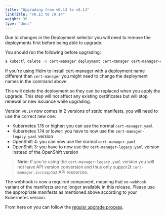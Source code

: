 ```yaml
---
title: "Upgrading from v0.13 to v0.14"
linkTitle: "v0.13 to v0.14"
weight: 30
type: "docs"
---
```


Due to changes in the Deployment selector you will need to remove the deployments first before being able to upgrade.


You should run the following before upgrading:
```bash
$ kubectl delete -n cert-manager deployment cert-manager cert-manager-cainjector cert-manager-webhook
```

If you're using Helm to install cert-manager with a deployment name different than `cert-manager` you might need to change the deployment names in the command above.

This will delete the deployment so they can be replaced when you apply the upgrade.
This step will not affect any existing certificates but will stop renewal or new issuance while upgrading.

Version `v0.14` now comes in 2 versions of static manifests, you will need to use the correct new one:
* Kubernetes 1.15 or higher: you can use the normal `cert-manager.yaml`
* Kubernetes 1.14 or lower: you have to now use the `cert-manager-legacy.yaml` version
* OpenShift 4: you can now use the normal `cert-manager.yaml`
* OpenShift 3: you have to now use the `cert-manager-legacy.yaml` version instead of the OpenShift version

> **Note**: If you're using the `cert-manager-legacy.yaml` version you will not have API version conversion and thus only suppor2t `cert-manager.io/v1apha2` API resources.

The webhook is now a required component, meaning that `no-webhook` variant of the manifests are no longer available in this release. Please use the appropriate manifests as mentioned above according to your Kubernetes version.

From here on you can follow the [regular upgrade process](../).